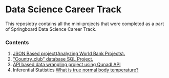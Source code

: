 # Data Science Career Track
This reposiotry contains all the mini-projects that were completed as a part of Springboard Data Science Career Track.

### Contents
1. [JSON Based project(Analyzing World Bank Projects).](https://github.com/rtb2/Springboard/blob/master/sliderule_dsi_json_exercise.ipynb)
2. ["Country_club" database SQL Project.](https://github.com/rtb2/Springboard/blob/master/sqi_mini_project.sql)
3. [API based data wrangling project using Qunadl API](https://github.com/rtb2/Springboard/blob/master/api_data_wrangling_mini_project.ipynb)
4. Inferential Statistics [What is true normal body temperature?](https://github.com/rtb2/Springboard/blob/master/Inferential%20Statistics/sliderule_dsi_inferential_statistics_exercise_1.ipynb)

